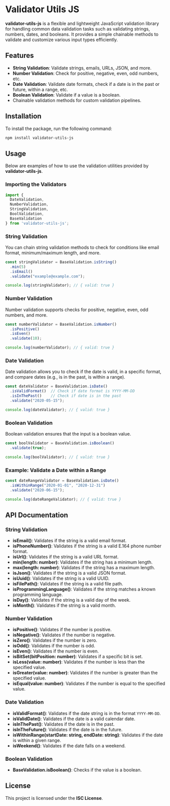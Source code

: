 # Validator Utils JS

**validator-utils-js** is a flexible and lightweight JavaScript validation library for handling common data validation tasks such as validating strings, numbers, dates, and booleans. It provides a simple chainable methods to validate and customize various input types efficiently.

## Features

- **String Validation**: Validate strings, emails, URLs, JSON, and more.
- **Number Validation**: Check for positive, negative, even, odd numbers, etc.
- **Date Validation**: Validate date formats, check if a date is in the past or future, within a range, etc.
- **Boolean Validation**: Validate if a value is a boolean.
- Chainable validation methods for custom validation pipelines.
  
## Installation

To install the package, run the following command:

```bash
npm install validator-utils-js
```

## Usage

Below are examples of how to use the validation utilities provided by **validator-utils-js**.

### Importing the Validators

```javascript
import {
  DateValidation,
  NumberValidation,
  StringValidation,
  BoolValidation,
  BaseValidation
} from 'validator-utils-js';
```

### String Validation

You can chain string validation methods to check for conditions like email format, minimum/maximum length, and more.

```javascript
const stringValidator = BaseValidation.isString()
  .min(5)
  .isEmail()
  .validate("example@example.com");

console.log(stringValidator); // { valid: true }
```

### Number Validation

Number validation supports checks for positive, negative, even, odd numbers, and more.

```javascript
const numberValidator = BaseValidation.isNumber()
  .isPositive()
  .isEven()
  .validate(10);

console.log(numberValidator); // { valid: true }
```

### Date Validation

Date validation allows you to check if the date is valid, in a specific format, and compare dates (e.g., is in the past, is within a range).

```javascript
const dateValidator = BaseValidation.isDate()
  .isValidFormat()  // Check if date format is YYYY-MM-DD
  .isInThePast()    // Check if date is in the past
  .validate("2020-05-15");

console.log(dateValidator); // { valid: true }
```

### Boolean Validation

Boolean validation ensures that the input is a boolean value.

```javascript
const boolValidator = BaseValidation.isBoolean()
  .validate(true);

console.log(boolValidator); // { valid: true }
```

### Example: Validate a Date within a Range

```javascript
const dateRangeValidator = BaseValidation.isDate()
  .isWithinRange("2020-01-01", "2020-12-31")
  .validate("2020-06-15");

console.log(dateRangeValidator); // { valid: true }
```

## API Documentation

### String Validation

- **isEmail()**: Validates if the string is a valid email format.
- **isPhoneNumber()**: Validates if the string is a valid E.164 phone number format.
- **isUrl()**: Validates if the string is a valid URL format.
- **min(length: number)**: Validates if the string has a minimum length.
- **max(length: number)**: Validates if the string has a maximum length.
- **isJson()**: Validates if the string is a valid JSON format.
- **isUuid()**: Validates if the string is a valid UUID.
- **isFilePath()**: Validates if the string is a valid file path.
- **isProgrammingLanguage()**: Validates if the string matches a known programming language.
- **isDay()**: Validates if the string is a valid day of the week.
- **isMonth()**: Validates if the string is a valid month.

### Number Validation

- **isPositive()**: Validates if the number is positive.
- **isNegative()**: Validates if the number is negative.
- **isZero()**: Validates if the number is zero.
- **isOdd()**: Validates if the number is odd.
- **isEven()**: Validates if the number is even.
- **isBitSet(bitPosition: number)**: Validates if a specific bit is set.
- **isLess(value: number)**: Validates if the number is less than the specified value.
- **isGreater(value: number)**: Validates if the number is greater than the specified value.
- **isEqual(value: number)**: Validates if the number is equal to the specified value.

### Date Validation

- **isValidFormat()**: Validates if the date string is in the format `YYYY-MM-DD`.
- **isValidDate()**: Validates if the date is a valid calendar date.
- **isInThePast()**: Validates if the date is in the past.
- **isInTheFuture()**: Validates if the date is in the future.
- **isWithinRange(startDate: string, endDate: string)**: Validates if the date is within a given range.
- **isWeekend()**: Validates if the date falls on a weekend.

### Boolean Validation

- **BaseValidation.isBoolean()**: Checks if the value is a boolean.

## License

This project is licensed under the **ISC License**.  
